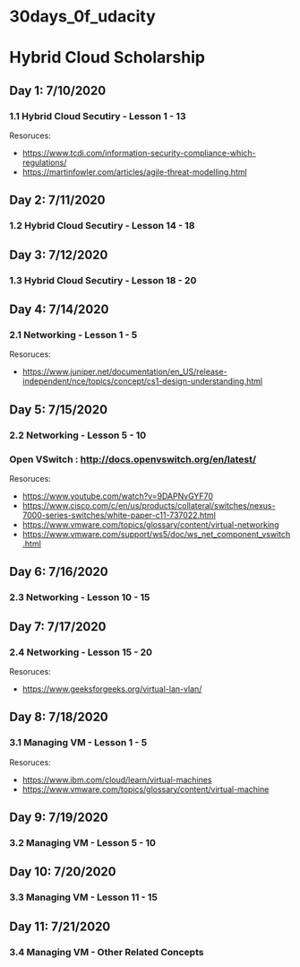 # 30days_0f_udacity

# Hybrid Cloud Scholarship 


## Day 1: 7/10/2020

### 1.1 Hybrid Cloud Secutiry - Lesson 1 - 13

Resoruces:
- https://www.tcdi.com/information-security-compliance-which-regulations/
- https://martinfowler.com/articles/agile-threat-modelling.html


## Day 2: 7/11/2020

### 1.2 Hybrid Cloud Secutiry - Lesson 14 - 18 

## Day 3: 7/12/2020

### 1.3 Hybrid Cloud Secutiry - Lesson 18 - 20 

## Day 4: 7/14/2020

### 2.1 Networking  - Lesson 1 - 5

Resoruces:
- https://www.juniper.net/documentation/en_US/release-independent/nce/topics/concept/cs1-design-understanding.html
 

## Day 5: 7/15/2020

### 2.2 Networking  - Lesson 5 - 10

### Open VSwitch : http://docs.openvswitch.org/en/latest/

Resoruces:
- https://www.youtube.com/watch?v=9DAPNvGYF70
- https://www.cisco.com/c/en/us/products/collateral/switches/nexus-7000-series-switches/white-paper-c11-737022.html
- https://www.vmware.com/topics/glossary/content/virtual-networking
- https://www.vmware.com/support/ws5/doc/ws_net_component_vswitch.html
 
## Day 6: 7/16/2020

### 2.3 Networking  - Lesson 10 - 15

 
## Day 7: 7/17/2020

### 2.4 Networking  - Lesson 15 - 20

Resoruces:
- https://www.geeksforgeeks.org/virtual-lan-vlan/

## Day 8: 7/18/2020

### 3.1 Managing VM   - Lesson 1 - 5

Resoruces:
- https://www.ibm.com/cloud/learn/virtual-machines
- https://www.vmware.com/topics/glossary/content/virtual-machine

## Day 9: 7/19/2020

### 3.2 Managing VM   - Lesson 5 - 10

## Day 10: 7/20/2020

### 3.3 Managing VM   - Lesson 11 - 15

## Day 11: 7/21/2020

### 3.4  Managing VM - Other Related Concepts

     
   
  
